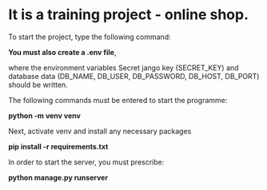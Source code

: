 # **It is a training project - online shop.**  

To start the project, type the following command:  

**You must also create a .env file**,  

where the environment variables Secret jango key (SECRET_KEY) and database data (DB_NAME, DB_USER, DB_PASSWORD, DB_HOST, DB_PORT) should be written.
  
The following commands must be entered to start the programme:  

**python -m venv venv**   

Next, activate venv and install any necessary packages  

**pip install -r requirements.txt**  

In order to start the server, you must prescribe:  

**python manage.py runserver**
